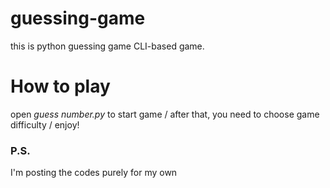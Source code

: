 # guessing-game
this is python guessing game CLI-based game.
# How to play
open *guess number.py* to start game / after that, you need to choose game difficulty / enjoy!
### P.S.
I'm posting the codes purely for my own
